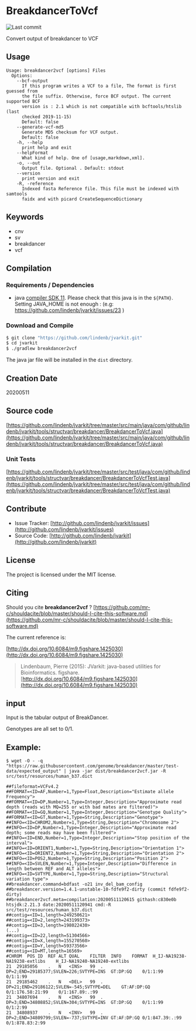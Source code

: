 # BreakdancerToVcf

![Last commit](https://img.shields.io/github/last-commit/lindenb/jvarkit.png)

Convert output of breakdancer to VCF


## Usage

```
Usage: breakdancer2vcf [options] Files
  Options:
    --bcf-output
      If this program writes a VCF to a file, The format is first guessed from 
      the file suffix. Otherwise, force BCF output. The current supported BCF 
      version is : 2.1 which is not compatible with bcftools/htslib (last 
      checked 2019-11-15)
      Default: false
    --generate-vcf-md5
      Generate MD5 checksum for VCF output.
      Default: false
    -h, --help
      print help and exit
    --helpFormat
      What kind of help. One of [usage,markdown,xml].
    -o, --out
      Output file. Optional . Default: stdout
    --version
      print version and exit
    -R, -reference
      Indexed fasta Reference file. This file must be indexed with samtools 
      faidx and with picard CreateSequenceDictionary

```


## Keywords

 * cnv
 * sv
 * breakdancer
 * vcf


## Compilation

### Requirements / Dependencies

* java [compiler SDK 11](https://jdk.java.net/11/). Please check that this java is in the `${PATH}`. Setting JAVA_HOME is not enough : (e.g: https://github.com/lindenb/jvarkit/issues/23 )


### Download and Compile

```bash
$ git clone "https://github.com/lindenb/jvarkit.git"
$ cd jvarkit
$ ./gradlew breakdancer2vcf
```

The java jar file will be installed in the `dist` directory.


## Creation Date

20200511

## Source code 

[https://github.com/lindenb/jvarkit/tree/master/src/main/java/com/github/lindenb/jvarkit/tools/structvar/breakdancer/BreakdancerToVcf.java](https://github.com/lindenb/jvarkit/tree/master/src/main/java/com/github/lindenb/jvarkit/tools/structvar/breakdancer/BreakdancerToVcf.java)

### Unit Tests

[https://github.com/lindenb/jvarkit/tree/master/src/test/java/com/github/lindenb/jvarkit/tools/structvar/breakdancer/BreakdancerToVcfTest.java](https://github.com/lindenb/jvarkit/tree/master/src/test/java/com/github/lindenb/jvarkit/tools/structvar/breakdancer/BreakdancerToVcfTest.java)


## Contribute

- Issue Tracker: [http://github.com/lindenb/jvarkit/issues](http://github.com/lindenb/jvarkit/issues)
- Source Code: [http://github.com/lindenb/jvarkit](http://github.com/lindenb/jvarkit)

## License

The project is licensed under the MIT license.

## Citing

Should you cite **breakdancer2vcf** ? [https://github.com/mr-c/shouldacite/blob/master/should-I-cite-this-software.md](https://github.com/mr-c/shouldacite/blob/master/should-I-cite-this-software.md)

The current reference is:

[http://dx.doi.org/10.6084/m9.figshare.1425030](http://dx.doi.org/10.6084/m9.figshare.1425030)

> Lindenbaum, Pierre (2015): JVarkit: java-based utilities for Bioinformatics. figshare.
> [http://dx.doi.org/10.6084/m9.figshare.1425030](http://dx.doi.org/10.6084/m9.figshare.1425030)


## input

Input is the tabular output of BreakDancer.

Genotypes are all set to 0/1.

## Example:

```
$ wget -O - -q "https://raw.githubusercontent.com/genome/breakdancer/master/test-data/expected_output" | java -jar dist/breakdancer2vcf.jar -R src/test/resources/human_b37.dict 

##fileformat=VCFv4.2
##FORMAT=<ID=AF,Number=1,Type=Float,Description="Estimate allele Frequency">
##FORMAT=<ID=DP,Number=1,Type=Integer,Description="Approximate read depth (reads with MQ=255 or with bad mates are filtered)">
##FORMAT=<ID=GQ,Number=1,Type=Integer,Description="Genotype Quality">
##FORMAT=<ID=GT,Number=1,Type=String,Description="Genotype">
##INFO=<ID=CHROM2,Number=1,Type=String,Description="Chromosome 2">
##INFO=<ID=DP,Number=1,Type=Integer,Description="Approximate read depth; some reads may have been filtered">
##INFO=<ID=END,Number=1,Type=Integer,Description="Stop position of the interval">
##INFO=<ID=ORIENT1,Number=1,Type=String,Description="Orientation 1">
##INFO=<ID=ORIENT2,Number=1,Type=String,Description="Orientation 2">
##INFO=<ID=POS2,Number=1,Type=String,Description="Position 2">
##INFO=<ID=SVLEN,Number=1,Type=Integer,Description="Difference in length between REF and ALT alleles">
##INFO=<ID=SVTYPE,Number=1,Type=String,Description="Structural variation type">
##breakdancer.command=bdfast -o21 inv_del_bam_config
##breakdancer.version=1.4.1-unstable-10-fdfe9f2-dirty (commit fdfe9f2-dirty)
##breakdancer2vcf.meta=compilation:20200511120615 githash:c830e0b htsjdk:2.21.3 date:20200511120941 cmd:-R src/test/resources/human_b37.dict
##contig=<ID=1,length=249250621>
##contig=<ID=2,length=243199373>
##contig=<ID=3,length=198022430>
(...)
##contig=<ID=22,length=51304566>
##contig=<ID=X,length=155270560>
##contig=<ID=Y,length=59373566>
##contig=<ID=MT,length=16569>
#CHROM	POS	ID	REF	ALT	QUAL	FILTER	INFO	FORMAT	H_IJ-NA19238-NA19238-extlibs	H_IJ-NA19240-NA19240-extlibs
21	29185056	.	N	<INS>	99	.	DP=2;END=29185377;SVLEN=226;SVTYPE=INS	GT:DP:GQ	0/1:1:99	0/1:1:99
21	29185462	.	N	<DEL>	99	.	DP=21;END=29186122;SVLEN=-545;SVTYPE=DEL	GT:AF:DP:GQ	0/1:176.58:21:99	0/1:167.89:.:99
21	34807694	.	N	<INS>	99	.	DP=3;END=34808852;SVLEN=304;SVTYPE=INS	GT:DP:GQ	0/1:1:99	0/1:2:99
21	34808937	.	N	<INV>	99	.	DP=2;END=34809799;SVLEN=-737;SVTYPE=INV	GT:AF:DP:GQ	0/1:847.39:.:99	0/1:878.83:2:99
```



